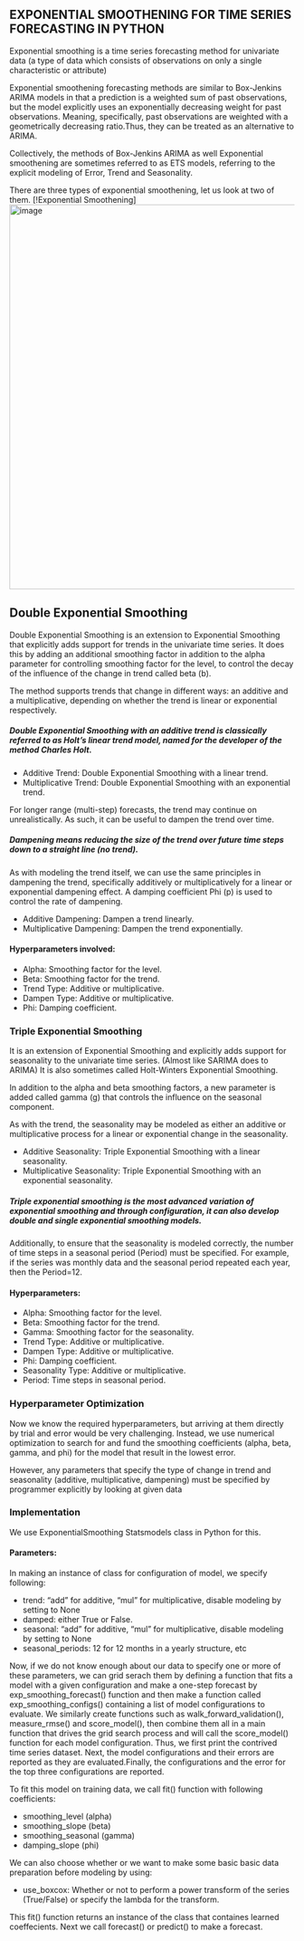 ## EXPONENTIAL SMOOTHENING FOR TIME SERIES FORECASTING IN PYTHON
Exponential smoothing is a time series forecasting method for univariate data (a type of data which consists of observations on only a single characteristic or attribute)

Exponential smoothening forecasting methods are similar to Box-Jenkins ARIMA models in that a prediction is a weighted sum of past observations, but the model explicitly uses an exponentially decreasing weight for past observations. Meaning, specifically, past observations are weighted with a geometrically decreasing ratio.Thus, they can be treated as an alternative to ARIMA.

Collectively, the methods of Box-Jenkins ARIMA as well Exponential smoothening are sometimes referred to as ETS models, referring to the explicit modeling of Error, Trend and Seasonality.

There are three types of exponential smoothening, let us look at two of them.
[!Exponential Smoothening]<img width="680" alt="image" src="https://user-images.githubusercontent.com/84874044/148251763-f4d94bc9-aa36-4d09-a293-9115d09b63dd.png">


## Double Exponential Smoothing
Double Exponential Smoothing is an extension to Exponential Smoothing that explicitly adds support for trends in the univariate time series. It does this by adding an additional smoothing factor in addition to the alpha parameter for controlling smoothing factor for the level, to control the decay of the influence of the change in trend called beta (b).

The method supports trends that change in different ways: an additive and a multiplicative, depending on whether the trend is linear or exponential respectively.

##### Double Exponential Smoothing with an additive trend is classically referred to as Holt’s linear trend model, named for the developer of the method Charles Holt.

- Additive Trend: Double Exponential Smoothing with a linear trend.
- Multiplicative Trend: Double Exponential Smoothing with an exponential trend.

For longer range (multi-step) forecasts, the trend may continue on unrealistically. As such, it can be useful to dampen the trend over time.
##### Dampening means reducing the size of the trend over future time steps down to a straight line (no trend).

As with modeling the trend itself, we can use the same principles in dampening the trend, specifically additively or multiplicatively for a linear or exponential dampening effect. A damping coefficient Phi (p) is used to control the rate of dampening.

- Additive Dampening: Dampen a trend linearly.
- Multiplicative Dampening: Dampen the trend exponentially.
  
#### Hyperparameters involved:

- Alpha: Smoothing factor for the level.
- Beta: Smoothing factor for the trend.
- Trend Type: Additive or multiplicative.
- Dampen Type: Additive or multiplicative.
- Phi: Damping coefficient.



### Triple Exponential Smoothing
It is an extension of Exponential Smoothing and explicitly adds support for seasonality to the univariate time series. (Almost like SARIMA does to ARIMA) It is also sometimes called Holt-Winters Exponential Smoothing.

In addition to the alpha and beta smoothing factors, a new parameter is added called gamma (g) that controls the influence on the seasonal component.

As with the trend, the seasonality may be modeled as either an additive or multiplicative process for a linear or exponential change in the seasonality.

- Additive Seasonality: Triple Exponential Smoothing with a linear seasonality.
- Multiplicative Seasonality: Triple Exponential Smoothing with an exponential seasonality.

##### Triple exponential smoothing is the most advanced variation of exponential smoothing and through configuration, it can also develop double and single exponential smoothing models.

Additionally, to ensure that the seasonality is modeled correctly, the number of time steps in a seasonal period (Period) must be specified. For example, if the series was monthly data and the seasonal period repeated each year, then the Period=12.

#### Hyperparameters:

- Alpha: Smoothing factor for the level.
- Beta: Smoothing factor for the trend.
- Gamma: Smoothing factor for the seasonality.
- Trend Type: Additive or multiplicative.
- Dampen Type: Additive or multiplicative.
- Phi: Damping coefficient.
- Seasonality Type: Additive or multiplicative.
- Period: Time steps in seasonal period.

### Hyperparameter Optimization

Now we know the required hyperparameters, but arriving at them directly by trial and error would be very challenging. Instead, we use numerical optimization to search for and fund the smoothing coefficients (alpha, beta, gamma, and phi) for the model that result in the lowest error. 

However, any parameters that specify the type of change in trend and seasonality (additive, multiplicative, dampening) must be specified by programmer explicitly by looking at given data

### Implementation

We use ExponentialSmoothing Statsmodels class in Python for this.

#### Parameters:

In making an instance of class for configuration of model, we specify following:
- trend: “add” for additive, “mul” for multiplicative, disable modeling by setting to None
- damped: either True or False.
- seasonal: “add” for additive, “mul” for multiplicative, disable modeling by setting to None
- seasonal_periods: 12 for 12 months in a yearly structure, etc

Now, if we do not know enough about our data to specify one or more of these parameters, we can grid serach them by defining a function that fits a model with a given configuration and make a one-step forecast by exp_smoothing_forecast() function and then make a function called exp_smoothing_configs() containing a list of model configurations to evaluate. We similarly create functions such as walk_forward_validation(), measure_rmse() and score_model(), then combine them all in a main function that drives the grid search process and will call the score_model() function for each model configuration. Thus, we first print the contrived time series dataset. Next, the model configurations and their errors are reported as they are evaluated.Finally, the configurations and the error for the top three configurations are reported.

To fit this model on training data, we call fit() function with following coefficients:
- smoothing_level (alpha)
- smoothing_slope (beta)
- smoothing_seasonal (gamma)
- damping_slope (phi)

We can also choose whether or we want to make some basic basic data preparation before modeling by using:
- use_boxcox: Whether or not to perform a power transform of the series (True/False) or specify the lambda for the transform.

This fit() function returns an instance of the class that containes learned coeffecients. Next we call forecast() or predict() to make a forecast.
